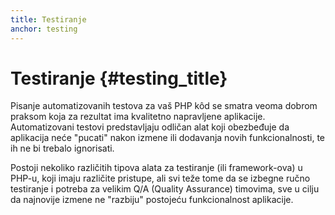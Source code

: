 ```yaml
---
title: Testiranje
anchor: testing
---
```


# Testiranje {#testing_title}

Pisanje automatizovanih testova za vaš PHP kôd se smatra veoma dobrom praksom koja za rezultat ima
kvalitetno napravljene aplikacije. Automatizovani testovi predstavljaju odličan alat koji obezbeđuje
da aplikacija neće "pucati" nakon izmene ili dodavanja novih funkcionalnosti, te ih ne bi trebalo ignorisati.

Postoji nekoliko različitih tipova alata za testiranje (ili framework-ova) u PHP-u, koji imaju različite
pristupe, ali svi teže tome da se izbegne ručno testiranje i potreba za velikim Q/A (Quality Assurance) timovima,
sve u cilju da najnovije izmene ne "razbiju" postojeću funkcionalnost aplikacije.

